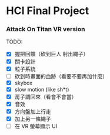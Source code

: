﻿# HCI Final Project
### Attack On Titan VR version

TODO:

- [x] 握把回饋（砍到巨人 射出繩子）
- [x] 關卡設計
- [x] 粒子系統
- [ ] 砍到時畫面的血跡（看要不要再加什麼）
- [x] skybox
- [x] slow motion (like sh\*t)
- [x] 房子調回來（看會不會當）
- [x] 音效
- [x] 方向盤加上行走
- [x] 加上另一條繩子
- [ ] 在 VR 螢幕顯示 UI
